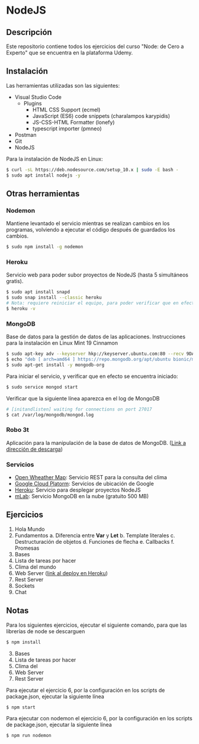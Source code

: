 # NodeJS

## Descripción

Este repositorio contiene todos los ejercicios del curso "Node: de Cero a Experto" que se encuentra en la plataforma Udemy. 

## Instalación

Las herramientas utilizadas son las siguientes:

- Visual Studio Code
	- Plugins
		- HTML CSS Support (ecmel)
		- JavaScript (ES6) code snippets (charalampos karypidis)
		- JS-CSS-HTML Formatter (lonefy)
		- typescript importer (pmneo)
- Postman
- Git
- NodeJS

Para la instalación de NodeJS en Linux:

```sh
$ curl -sL https://deb.nodesource.com/setup_10.x | sudo -E bash -
$ sudo apt install nodejs -y
```

## Otras herramientas

### Nodemon

Mantiene levantado el servicio mientras se realizan cambios en los programas, volviendo a ejecutar el código después de guardados los cambios.

```sh
$ sudo npm install -g nodemon
```

### Heroku

Servicio web para poder subor proyectos de NodeJS (hasta 5 simultáneos gratis).

```sh
$ sudo apt install snapd
$ sudo snap install --classic heroku
# Nota: requiere reiniciar el equipo, para poder verificar que en efecto se instaló
$ heroku -v
```

### MongoDB

Base de datos para la gestión de datos de las aplicaciones. Instrucciones para la instalación en Linux Mint 19 Cinnamon

```sh
$ sudo apt-key adv --keyserver hkp://keyserver.ubuntu.com:80 --recv 9DA31620334BD75D9DCB49F368818C72E52529D4
$ echo "deb [ arch=amd64 ] https://repo.mongodb.org/apt/ubuntu bionic/mongodb-org/4.0 multiverse" | sudo tee /etc/apt/sources.list.d/mongodb-org-4.0.list
$ sudo apt-get install -y mongodb-org
```

Para iniciar el servicio, y verificar que en efecto se encuentra iniciado:

```sh
$ sudo service mongod start
```

Verificar que la siguiente línea aparezca en el log de MongoDB

```sh
# [initandlisten] waiting for connections on port 27017
$ cat /var/log/mongodb/mongod.log
```

### Robo 3t

Aplicación para la manipulación de la base de datos de MongoDB. ([Link a dirección de descarga](https://robomongo.org/))

### Servicios

- [Open Wheather Map](https://openweathermap.org/): Servicio REST para la consulta del clima
- [Google Cloud Platorm](https://console.cloud.google.com/google/maps-apis/overview): Servicios de ubicación de Google
- [Heroku](https://www.heroku.com/): Servicio para desplegar proyectos NodeJS
- [mLab](https://www.mlab.com): Servicio MongoDB en la nube (gratuito 500 MB)

## Ejercicios
1. Hola Mundo
2. Fundamentos
	a. Diferencia entre **Var** y **Let**
	b. Template literales
	c. Destructuración de objetos
	d. Funciones de flecha
	e. Callbacks
	f. Promesas
3. Bases
4. Lista de tareas por hacer
5. Clima del mundo
6. Web Server ([link al deploy en Heroku](https://dashboard.heroku.com/apps/shellcore-webpage))
7. Rest Server
8. Sockets
9. Chat

## Notas

Para los siguientes ejercicios, ejecutar el siguiente comando, para que las librerías de node se descarguen

```sh
$ npm install
```

3. Bases
4. Lista de tareas por hacer
5. Clima del 
6. Web Server
7. Rest Server

Para ejecutar el ejercicio 6, por la configuración en los scripts de package.json, ejecutar la siguiente línea

```sh
$ npm start
```

Para ejecutar con nodemon el ejercicio 6, por la configuración en los scripts de package.json, ejecutar la siguiente línea

```sh
$ npm run nodemon
```